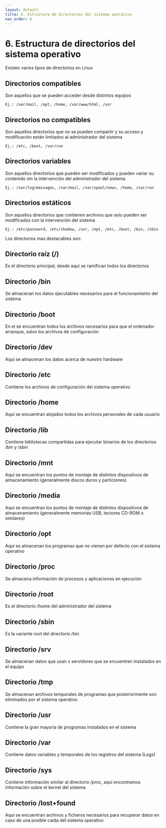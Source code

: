 ```yaml
---
layout: default
title: 6. Estructura de directorios del sistema operativo
nav_order: 6
---
```


# 6. Estructura de directorios del sistema operativo

Existen varios tipos de directorios en Linux

## Directorios compatibles

Son aquellos que se pueden acceder desde distintos equipos

	Ej.: /var/mail, /opt, /home, /var/www/html, /usr

## Directorios no compatibles

Son aquellos directorios que no se pueden compartir y su acceso y modificación están limitados al administrador del sistema

	Ej.: /etc, /boot, /var/run

## Directorios variables

Son aquellos directorios que pueden ser modificados y pueden variar su contenido sin la intervención del administrador del sistema

	Ej.: /var/log/messages, /var/mail, /var/spool/news, /home, /var/run

## Directorios estáticos

Son aquellos directorios que contienen archivos que solo pueden ser modificados con la intervención del sistema

	Ej.: /etc/password, /etc/shadow, /usr, /opt, /etc, /boot, /bin, /sbin

Los directorios mas destacables son:

## Directorio raíz (/)

Es el directorio principal, desde aquí se ramifican todos los directorios

## Directorio /bin

Se almacenan los datos ejecutables necesarios para el funcionamiento del sistema

## Directorio /boot

En el se encuentran todos los archivos necesarios para que el ordenador arranque, salvo los archivos de configuración

## Directorio /dev

Aquí se almacenan los datos acerca de nuestro hardware

## Directorio /etc

Contiene los archivos de configuración del sistema operativo

## Directorio /home

Aquí se encuentran alojados todos los archivos personales de cada usuario

## Directorio /lib

Contiene bibliotecas compartidas para ejecutar binarios de los directorios /bin y /sbin

## Directorio /mnt

Aquí se encuentran los puntos de montaje de distintos dispositivos de almacenamiento (generalmente discos duros y particiones)

## Directorio /media

Aquí se encuentran los puntos de montaje de distintos dispositivos de almacenamiento (generalmente memorias USB, lectores CD-ROM o similares)	

## Directorio /opt

Aquí se almacenan los programas que no vienen por defecto con el sistema operativo

## Directorio /proc

Se almacena información de procesos y aplicaciones en ejecución

## Directorio /root

Es el directorio /home del administrador del sistema

## Directorio /sbin

Es la variante root del directorio /bin

## Directorio /srv

Se almacenan datos que usan x servidores que se encuentren instalados en el equipo

## Directorio /tmp

Se almacenan archivos temporales de programas que posteriormente son eliminados por el sistema operativo

## Directorio /usr

Contiene la gran mayoría de programas instalados en el sistema

## Directorio /var

Contiene datos variables y temporales de los registros del sistema (Logs)

## Directorio /sys

Contiene información similar al directorio /proc, aquí encontramos información sobre el kernel del sistema

## Directorio /lost+found

Aquí se encuentran archivos y ficheros necesarios para recuperar datos en caso de una posible caída del sistema operativo
